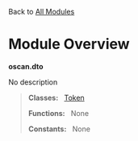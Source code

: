 Back to [All Modules](https://github.com/pyrustic/oscan/blob/master/docs/modules/README.md#readme)

# Module Overview

**oscan.dto**
 
No description

> **Classes:** &nbsp; [Token](https://github.com/pyrustic/oscan/blob/master/docs/modules/content/oscan.dto/content/classes/Token.md#class-token)
>
> **Functions:** &nbsp; None
>
> **Constants:** &nbsp; None
